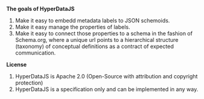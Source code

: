 **The goals of HyperDataJS**

1. Make it easy to embedd metadata labels to JSON schemoids.
2. Make it easy manage the properties of labels.
3. Make it easy to connect those properties to a schema in the fashion of Schema.org, where a unique url points to a hierarchical structure (taxonomy) of conceptual definitions as a contract of expected communication. 

**License**

1. HyperDataJS is Apache 2.0 (Open-Source with attribution and copyright protection)
2. HyperDataJS is a specification only and can be implemented in any way.
